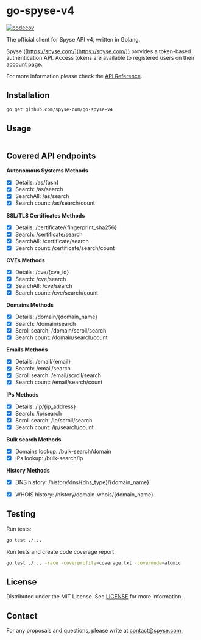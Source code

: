 # go-spyse-v4

[![codecov](https://codecov.io/gh/spyse-com/go-spyse/branch/master/graph/badge.svg)](https://codecov.io/gh/spyse-com/go-spyse)

The official client for Spyse API v4, written in Golang.

Spyse ([https://spyse.com/](https://spyse.com/)) provides a token-based authentication API. Access tokens are available to registered users on their [account page](https://spyse.com/user).

For more information please check the [API Reference](https://spyse-dev.readme.io/reference/quick-start).

## Installation

```bash
go get github.com/spyse-com/go-spyse-v4
```

## Usage

```golang

```

## Covered API endpoints
 
**Autonomous Systems Methods**

- [x] Details: /as/{asn}
- [x] Search: /as/search
- [x] SearchAll: /as/search
- [x] Search count: /as/search/count

**SSL/TLS Certificates Methods**

- [x] Details: /certificate/{fingerprint_sha256}
- [x] Search: /certificate/search
- [x] SearchAll: /certificate/search
- [x] Search count: /certificate/search/count

**CVEs Methods**

- [x] Details: /cve/{cve_id}
- [x] Search: /cve/search
- [x] SearchAll: /cve/search
- [x] Search count: /cve/search/count

**Domains Methods**

- [x] Details: /domain/{domain_name}
- [x] Search: /domain/search
- [x] Scroll search: /domain/scroll/search
- [x] Search count: /domain/search/count

**Emails Methods**

- [x] Details: /email/{email}
- [x] Search: /email/search
- [x] Scroll search: /email/scroll/search
- [x] Search count: /email/search/count

**IPs Methods**

- [x] Details: /ip/{ip_address}
- [x] Search: /ip/search
- [x] Scroll search: /ip/scroll/search
- [x] Search count: /ip/search/count

**Bulk search Methods**

- [x] Domains lookup: /bulk-search/domain
- [x] IPs lookup: /bulk-search/ip

**History Methods**

- [x] DNS history: /history/dns/{dns_type}/{domain_name}
- [x] WHOIS history: /history/domain-whois/{domain_name}


## Testing

Run tests:
```bash
go test ./...
```

Run tests and create code coverage report:
```bash
go test ./... -race -coverprofile=coverage.txt -covermode=atomic
```

## License

Distributed under the MIT License. See [LICENSE](./LICENSE.md) for more information.


## Contact

For any proposals and questions, please write at [contact@spyse.com](contact@spyse.com).